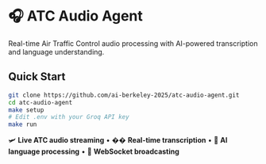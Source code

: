 # 🎧 ATC Audio Agent

Real-time Air Traffic Control audio processing with AI-powered transcription and language understanding.

## Quick Start
```bash
git clone https://github.com/ai-berkeley-2025/atc-audio-agent.git
cd atc-audio-agent
make setup
# Edit .env with your Groq API key
make run
```

🛩️ **Live ATC audio streaming** • �� **Real-time transcription** • 🤖 **AI language processing** • 📡 **WebSocket broadcasting**
